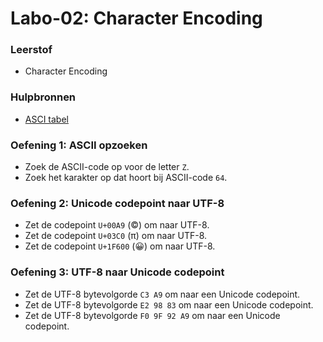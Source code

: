 # Labo-02: Character Encoding

### Leerstof
- Character Encoding

### Hulpbronnen
- [ASCI tabel](http://www.asciitabel.be/)

### Oefening 1: ASCII opzoeken

- Zoek de ASCII-code op voor de letter `Z`.
- Zoek het karakter op dat hoort bij ASCII-code `64`.

### Oefening 2: Unicode codepoint naar UTF-8

- Zet de codepoint `U+00A9` (©) om naar UTF-8.
- Zet de codepoint `U+03C0` (π) om naar UTF-8.
- Zet de codepoint `U+1F600` (😀) om naar UTF-8.

### Oefening 3: UTF-8 naar Unicode codepoint

- Zet de UTF-8 bytevolgorde `C3 A9` om naar een Unicode codepoint.
- Zet de UTF-8 bytevolgorde `E2 98 83` om naar een Unicode codepoint.
- Zet de UTF-8 bytevolgorde `F0 9F 92 A9` om naar een Unicode codepoint.

